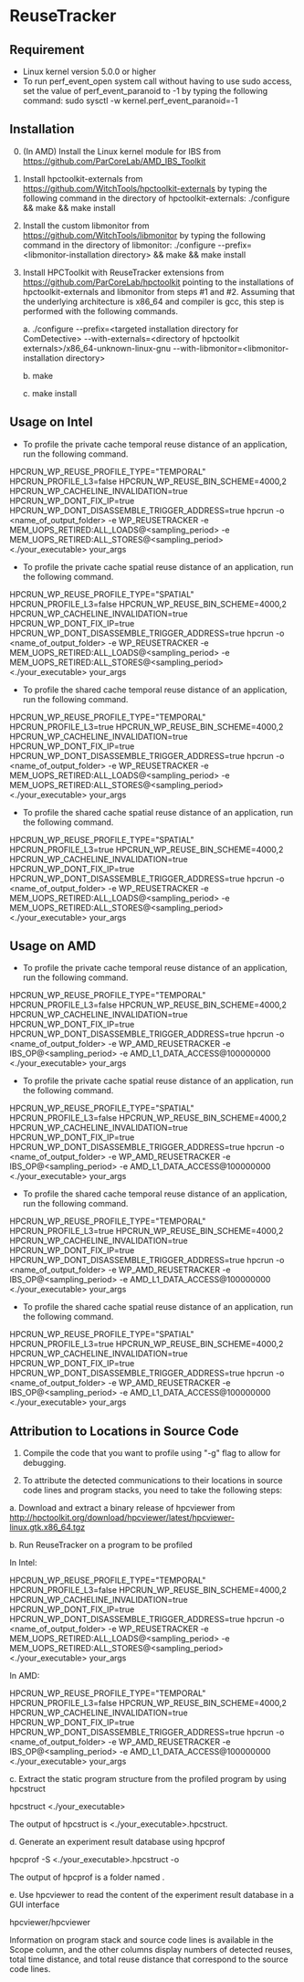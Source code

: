 # ReuseTracker

## Requirement

- Linux kernel version 5.0.0 or higher
- To run perf_event_open system call without having to use sudo access,
set the value of perf_event_paranoid to -1 by typing the following command:
sudo sysctl -w kernel.perf_event_paranoid=-1

## Installation

0. (In AMD) Install the Linux kernel module for IBS from https://github.com/ParCoreLab/AMD_IBS_Toolkit
1. Install hpctoolkit-externals from https://github.com/WitchTools/hpctoolkit-externals
by typing the following command in the directory of hpctoolkit-externals:
        ./configure && make && make install
2. Install the custom libmonitor from https://github.com/WitchTools/libmonitor
by typing the following command in the directory of libmonitor:
        ./configure \-\-prefix=\<libmonitor-installation directory\> && make && make install
3. Install HPCToolkit with ReuseTracker extensions from
	https://github.com/ParCoreLab/hpctoolkit pointing to the installations of hpctoolkit-externals and libmonitor from steps \#1 and \#2. Assuming that the underlying architecture is x86_64 and compiler is gcc, this step is performed with the following commands.

	a. ./configure \-\-prefix=\<targeted installation directory for ComDetective\> \-\-with-externals=\<directory of hpctoolkit externals\>/x86_64-unknown-linux-gnu \-\-with-libmonitor=\<libmonitor-installation directory\>

	b. make

	c. make install


## Usage on Intel

- To profile the private cache temporal reuse distance of an application, run the following command.

HPCRUN_WP_REUSE_PROFILE_TYPE="TEMPORAL" HPCRUN_PROFILE_L3=false HPCRUN_WP_REUSE_BIN_SCHEME=4000,2 HPCRUN_WP_CACHELINE_INVALIDATION=true HPCRUN_WP_DONT_FIX_IP=true HPCRUN_WP_DONT_DISASSEMBLE_TRIGGER_ADDRESS=true hpcrun -o \<name_of_output_folder\> -e WP_REUSETRACKER -e MEM_UOPS_RETIRED:ALL_LOADS@\<sampling_period\> -e MEM_UOPS_RETIRED:ALL_STORES@\<sampling_period\> <./your_executable> your_args

- To profile the private cache spatial reuse distance of an application, run the following command.

HPCRUN_WP_REUSE_PROFILE_TYPE="SPATIAL" HPCRUN_PROFILE_L3=false HPCRUN_WP_REUSE_BIN_SCHEME=4000,2 HPCRUN_WP_CACHELINE_INVALIDATION=true HPCRUN_WP_DONT_FIX_IP=true HPCRUN_WP_DONT_DISASSEMBLE_TRIGGER_ADDRESS=true hpcrun -o \<name_of_output_folder\> -e WP_REUSETRACKER -e MEM_UOPS_RETIRED:ALL_LOADS@\<sampling_period\> -e MEM_UOPS_RETIRED:ALL_STORES@\<sampling_period\> <./your_executable> your_args

- To profile the shared cache temporal reuse distance of an application, run the following command.

HPCRUN_WP_REUSE_PROFILE_TYPE="TEMPORAL" HPCRUN_PROFILE_L3=true HPCRUN_WP_REUSE_BIN_SCHEME=4000,2 HPCRUN_WP_CACHELINE_INVALIDATION=true HPCRUN_WP_DONT_FIX_IP=true HPCRUN_WP_DONT_DISASSEMBLE_TRIGGER_ADDRESS=true hpcrun -o \<name_of_output_folder\> -e WP_REUSETRACKER -e MEM_UOPS_RETIRED:ALL_LOADS@\<sampling_period\> -e MEM_UOPS_RETIRED:ALL_STORES@\<sampling_period\> <./your_executable> your_args

- To profile the shared cache spatial reuse distance of an application, run the following command.

HPCRUN_WP_REUSE_PROFILE_TYPE="SPATIAL" HPCRUN_PROFILE_L3=true HPCRUN_WP_REUSE_BIN_SCHEME=4000,2 HPCRUN_WP_CACHELINE_INVALIDATION=true HPCRUN_WP_DONT_FIX_IP=true HPCRUN_WP_DONT_DISASSEMBLE_TRIGGER_ADDRESS=true hpcrun -o \<name_of_output_folder\> -e WP_REUSETRACKER -e MEM_UOPS_RETIRED:ALL_LOADS@\<sampling_period\> -e MEM_UOPS_RETIRED:ALL_STORES@\<sampling_period\> <./your_executable> your_args


## Usage on AMD

- To profile the private cache temporal reuse distance of an application, run the following command.

HPCRUN_WP_REUSE_PROFILE_TYPE="TEMPORAL" HPCRUN_PROFILE_L3=false HPCRUN_WP_REUSE_BIN_SCHEME=4000,2 HPCRUN_WP_CACHELINE_INVALIDATION=true HPCRUN_WP_DONT_FIX_IP=true HPCRUN_WP_DONT_DISASSEMBLE_TRIGGER_ADDRESS=true hpcrun -o \<name_of_output_folder\> -e WP_AMD_REUSETRACKER -e IBS_OP@\<sampling_period\> -e AMD_L1_DATA_ACCESS@100000000 <./your_executable> your_args

- To profile the private cache spatial reuse distance of an application, run the following command.

HPCRUN_WP_REUSE_PROFILE_TYPE="SPATIAL" HPCRUN_PROFILE_L3=false HPCRUN_WP_REUSE_BIN_SCHEME=4000,2 HPCRUN_WP_CACHELINE_INVALIDATION=true HPCRUN_WP_DONT_FIX_IP=true HPCRUN_WP_DONT_DISASSEMBLE_TRIGGER_ADDRESS=true hpcrun -o \<name_of_output_folder\> -e WP_AMD_REUSETRACKER -e IBS_OP@\<sampling_period\> -e AMD_L1_DATA_ACCESS@100000000 <./your_executable> your_args

- To profile the shared cache temporal reuse distance of an application, run the following command.

HPCRUN_WP_REUSE_PROFILE_TYPE="TEMPORAL" HPCRUN_PROFILE_L3=true HPCRUN_WP_REUSE_BIN_SCHEME=4000,2 HPCRUN_WP_CACHELINE_INVALIDATION=true HPCRUN_WP_DONT_FIX_IP=true HPCRUN_WP_DONT_DISASSEMBLE_TRIGGER_ADDRESS=true hpcrun -o \<name_of_output_folder\> -e WP_AMD_REUSETRACKER -e IBS_OP@\<sampling_period\> -e AMD_L1_DATA_ACCESS@100000000 <./your_executable> your_args

- To profile the shared cache spatial reuse distance of an application, run the following command.

HPCRUN_WP_REUSE_PROFILE_TYPE="SPATIAL" HPCRUN_PROFILE_L3=true HPCRUN_WP_REUSE_BIN_SCHEME=4000,2 HPCRUN_WP_CACHELINE_INVALIDATION=true HPCRUN_WP_DONT_FIX_IP=true HPCRUN_WP_DONT_DISASSEMBLE_TRIGGER_ADDRESS=true hpcrun -o \<name_of_output_folder\> -e WP_AMD_REUSETRACKER -e IBS_OP@\<sampling_period\> -e AMD_L1_DATA_ACCESS@100000000 <./your_executable> your_args


## Attribution to Locations in Source Code

1. Compile the code that you want to profile using "-g" flag to allow for debugging.

2. To attribute the detected communications to their locations in source code lines and program stacks,
you need to take the following steps:

a. Download and extract a binary release of hpcviewer from
http://hpctoolkit.org/download/hpcviewer/latest/hpcviewer-linux.gtk.x86_64.tgz

b. Run ReuseTracker on a program to be profiled

In Intel:

HPCRUN_WP_REUSE_PROFILE_TYPE="TEMPORAL" HPCRUN_PROFILE_L3=false HPCRUN_WP_REUSE_BIN_SCHEME=4000,2 HPCRUN_WP_CACHELINE_INVALIDATION=true HPCRUN_WP_DONT_FIX_IP=true HPCRUN_WP_DONT_DISASSEMBLE_TRIGGER_ADDRESS=true hpcrun -o \<name_of_output_folder\> -e WP_REUSETRACKER -e MEM_UOPS_RETIRED:ALL_LOADS@\<sampling_period\> -e MEM_UOPS_RETIRED:ALL_STORES@\<sampling_period\> <./your_executable> your_args

In AMD:

HPCRUN_WP_REUSE_PROFILE_TYPE="TEMPORAL" HPCRUN_PROFILE_L3=false HPCRUN_WP_REUSE_BIN_SCHEME=4000,2 HPCRUN_WP_CACHELINE_INVALIDATION=true HPCRUN_WP_DONT_FIX_IP=true HPCRUN_WP_DONT_DISASSEMBLE_TRIGGER_ADDRESS=true hpcrun -o \<name_of_output_folder\> -e WP_AMD_REUSETRACKER -e IBS_OP@\<sampling_period\> -e AMD_L1_DATA_ACCESS@100000000 <./your_executable> your_args

c. Extract the static program structure from the profiled program by using hpcstruct

hpcstruct <./your_executable>

The output of hpcstruct is <./your_executable>.hpcstruct.

d. Generate an experiment result database using hpcprof

hpcprof -S <./your_executable>.hpcstruct -o <name of database> <name of output folder>

The output of hpcprof is a folder named <name of database>.

e. Use hpcviewer to read the content of the experiment result database in a GUI interface

hpcviewer/hpcviewer <name of database>

Information on program stack and source code lines is available in the Scope column,
and the other columns display numbers of detected reuses, total time distance,
and total reuse distance that correspond to the source code lines.
